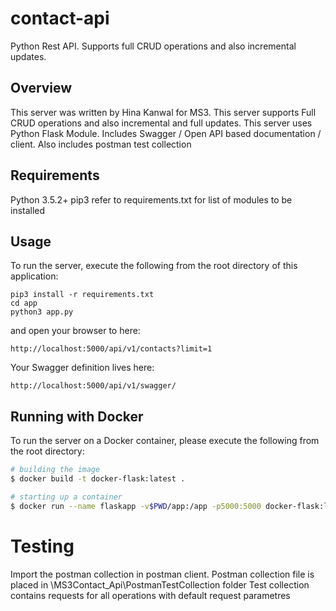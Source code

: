 # contact-api
Python Rest API. Supports full CRUD operations and also incremental updates. 


## Overview
This server was written by Hina Kanwal for MS3. This server supports Full CRUD operations and also incremental and full updates. 
This server uses Python Flask Module. Includes Swagger / Open API  based documentation / client. Also includes postman test collection
## Requirements
Python 3.5.2+
pip3
refer to requirements.txt for list of modules to be installed
## Usage
To run the server, execute the following from the root directory of this application:
```
pip3 install -r requirements.txt
cd app
python3 app.py
```

and open your browser to here:

```
http://localhost:5000/api/v1/contacts?limit=1
```

Your Swagger definition lives here:

```
http://localhost:5000/api/v1/swagger/
```

## Running with Docker


To run the server on a Docker container, please execute the following from the root directory:

```bash
# building the image
$ docker build -t docker-flask:latest .

# starting up a container
$ docker run --name flaskapp -v$PWD/app:/app -p5000:5000 docker-flask:latest
```
# Testing
Import the postman collection in postman client.
Postman collection file is placed in \MS3Contact_Api\PostmanTestCollection folder
Test collection contains requests for all operations with default request parametres
